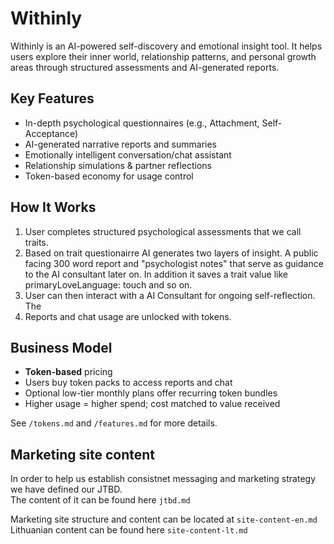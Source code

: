 # Withinly

Withinly is an AI-powered self-discovery and emotional insight tool. It helps users explore their inner world, relationship patterns, and personal growth areas through structured assessments and AI-generated reports.

## Key Features

- In-depth psychological questionnaires (e.g., Attachment, Self-Acceptance)
- AI-generated narrative reports and summaries
- Emotionally intelligent conversation/chat assistant
- Relationship simulations & partner reflections
- Token-based economy for usage control

## How It Works

1. User completes structured psychological assessments that we call traits.
2. Based on trait questionairre AI generates two layers of insight. A public facing 300 word report and "psychologist notes" that serve as guidance to the AI consultant later on. In addition it saves a trait value like primaryLoveLanguage: touch and so on. 
3. User can then interact with a AI Consultant for ongoing self-reflection. The 
4. Reports and chat usage are unlocked with tokens.

## Business Model

- **Token-based** pricing
- Users buy token packs to access reports and chat
- Optional low-tier monthly plans offer recurring token bundles
- Higher usage = higher spend; cost matched to value received

See `/tokens.md` and `/features.md` for more details.

## Marketing site content

In order to help us establish consistnet messaging and marketing strategy we have defined our JTBD.  
The content of it can be found here `jtbd.md`

Marketing site structure and content can be located at `site-content-en.md`
Lithuanian content can be found here `site-content-lt.md`